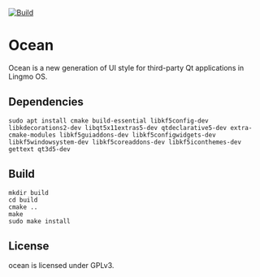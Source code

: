 [![Build](https://github.com/LingmoOS/ocean/actions/workflows/build.yml/badge.svg)](https://github.com/LingmoOS/lingmo-qt-plugins/releases/tag/2)
# Ocean
Ocean is a new generation of UI style for third-party Qt applications in
Lingmo OS.

## Dependencies

`sudo apt install cmake build-essential libkf5config-dev libkdecorations2-dev libqt5x11extras5-dev qtdeclarative5-dev extra-cmake-modules libkf5guiaddons-dev libkf5configwidgets-dev libkf5windowsystem-dev libkf5coreaddons-dev libkf5iconthemes-dev gettext qt3d5-dev`

## Build

```shell
mkdir build
cd build
cmake ..
make
sudo make install
```

## License

ocean is licensed under GPLv3.
